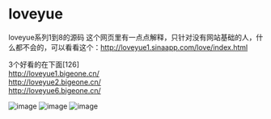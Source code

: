 # loveyue
loveyue系列1到8的源码
这个网页里有一点点解释，只针对没有网站基础的人，什么都不会的，可以看看这个：<a href='http://loveyue1.sinaapp.com/love/index.html' target="_blank">http://loveyue1.sinaapp.com/love/index.html</a>

3个好看的在下面[126]     <br/>
http://loveyue1.bigeone.cn/    <br/>
http://loveyue2.bigeone.cn/      <br/>
http://loveyue6.bigeone.cn/

![image](https://github.com/RTcui/loveyue/assets/103620369/4c22f34e-8fdc-41d6-95e4-027ee1646b59)
![image](https://github.com/RTcui/loveyue/assets/103620369/55e2abdb-5e15-4141-886e-9dac1d3b4a62)
![image](https://github.com/RTcui/loveyue/assets/103620369/87ba7a7d-1a70-4d4b-8caf-5d0fccf46e47)
